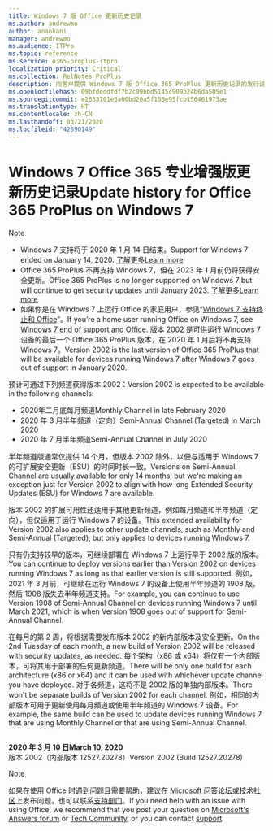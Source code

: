 ```yaml
---
title: Windows 7 版 Office 更新历史记录
ms.author: andrewmo
author: anankani
manager: andrewmo
ms.audience: ITPro
ms.topic: reference
ms.service: o365-proplus-itpro
localization_priority: Critical
ms.collection: RelNotes_ProPlus
description: 向客户提供 Windows 7 版 Office 365 ProPlus 更新历史记录的发行说明
ms.openlocfilehash: 09bfdeddfdf7b2c09bbd5145c909b24b6da505e1
ms.sourcegitcommit: e2633701e5a00bd20a5f166e95fcb156461973ae
ms.translationtype: HT
ms.contentlocale: zh-CN
ms.lasthandoff: 03/21/2020
ms.locfileid: "42890149"
---
```

# <a name="update-history-for-office-365-proplus-on-windows-7"></a><span data-ttu-id="c3854-103">Windows 7 Office 365 专业增强版更新历史记录</span><span class="sxs-lookup"><span data-stu-id="c3854-103">Update history for Office 365 ProPlus on Windows 7</span></span> 

 > [!NOTE]
>
>- <span data-ttu-id="c3854-104">Windows 7 支持将于 2020 年 1 月 14 日结束。</span><span class="sxs-lookup"><span data-stu-id="c3854-104">Support for Windows 7 ended on January 14, 2020.</span></span> [<span data-ttu-id="c3854-105">了解更多</span><span class="sxs-lookup"><span data-stu-id="c3854-105">Learn more</span></span>](https://www.microsoft.com/microsoft-365/windows/end-of-windows-7-support?rtc=1)
>- <span data-ttu-id="c3854-106">Office 365 ProPlus 不再支持 Windows 7，但在 2023 年 1 月前仍将获得安全更新。</span><span class="sxs-lookup"><span data-stu-id="c3854-106">Office 365 ProPlus is no longer supported on Windows 7 but will continue to get security updates until January 2023.</span></span> [<span data-ttu-id="c3854-107">了解更多</span><span class="sxs-lookup"><span data-stu-id="c3854-107">Learn more</span></span>](https://docs.microsoft.com/DeployOffice/windows-7-support)
>- <span data-ttu-id="c3854-108">如果你是在 Windows 7 上运行 Office 的家庭用户，参见“[Windows 7 支持终止和 Office](https://support.office.com/en-us/article/windows-7-end-of-support-and-office-78f20fab-b57b-44d7-8368-06a8493f3cb9?ui=en-US&rs=en-US&ad=US)”。</span><span class="sxs-lookup"><span data-stu-id="c3854-108">If you’re a home user running Office on Windows 7, see [Windows 7 end of support and Office.](https://support.office.com/en-us/article/windows-7-end-of-support-and-office-78f20fab-b57b-44d7-8368-06a8493f3cb9?ui=en-US&rs=en-US&ad=US)</span></span>
<span data-ttu-id="c3854-109">版本 2002 是可供运行 Windows 7 设备的最后一个 Office 365 ProPlus 版本，在 2020 年 1 月后将不再支持 Windows 7。</span><span class="sxs-lookup"><span data-stu-id="c3854-109">Version 2002 is the last version of Office 365 ProPlus that will be available for devices running Windows 7 after Windows 7 goes out of support in January 2020.</span></span>  

<span data-ttu-id="c3854-110">预计可通过下列频道获得版本 2002：</span><span class="sxs-lookup"><span data-stu-id="c3854-110">Version 2002 is expected to be available in the following channels:</span></span>
- <span data-ttu-id="c3854-111">2020年二月底每月频道</span><span class="sxs-lookup"><span data-stu-id="c3854-111">Monthly Channel in late February 2020</span></span>
- <span data-ttu-id="c3854-112">2020 年 3 月半年频道（定向）</span><span class="sxs-lookup"><span data-stu-id="c3854-112">Semi-Annual Channel (Targeted) in March 2020</span></span>
- <span data-ttu-id="c3854-113">2020 年 7 月半年频道</span><span class="sxs-lookup"><span data-stu-id="c3854-113">Semi-Annual Channel in July 2020</span></span>

<span data-ttu-id="c3854-114">半年频道版通常仅提供 14 个月，但版本 2002 除外，以便与适用于 Windows 7 的可扩展安全更新（ESU）的时间时长一致。</span><span class="sxs-lookup"><span data-stu-id="c3854-114">Versions on Semi-Annual Channel are usually available for only 14 months, but we're making an exception just for Version 2002 to align with how long Extended Security Updates (ESU) for Windows 7 are available.</span></span>

<span data-ttu-id="c3854-115">版本 2002 的扩展可用性还适用于其他更新频道，例如每月频道和半年频道（定向），但仅适用于运行 Windows 7 的设备。</span><span class="sxs-lookup"><span data-stu-id="c3854-115">This extended availability for Version 2002 also applies to other update channels, such as Monthly and Semi-Annual (Targeted), but only applies to devices running Windows 7.</span></span>

<span data-ttu-id="c3854-116">只有仍支持较早的版本，可继续部署在 Windows 7 上运行早于 2002 版的版本。</span><span class="sxs-lookup"><span data-stu-id="c3854-116">You can continue to deploy versions earlier than Version 2002 on devices running Windows 7 as long as that earlier version is still supported.</span></span> <span data-ttu-id="c3854-117">例如，2021 年 3 月前，可继续在运行 Windows 7 的设备上使用半年频道的 1908 版，然后 1908 版失去半年频道支持。</span><span class="sxs-lookup"><span data-stu-id="c3854-117">For example, you can continue to use Version 1908 of Semi-Annual Channel on devices running Windows 7 until March 2021, which is when Version 1908 goes out of support for Semi-Annual Channel.</span></span>

<span data-ttu-id="c3854-118">在每月的第 2 周，将根据需要发布版本 2002 的新内部版本及安全更新。</span><span class="sxs-lookup"><span data-stu-id="c3854-118">On the 2nd Tuesday of each month, a new build of Version 2002 will be released with security updates, as needed.</span></span> <span data-ttu-id="c3854-119">每个架构（x86 或 x64）将仅有一个内部版本，可将其用于部署的任何更新频道。</span><span class="sxs-lookup"><span data-stu-id="c3854-119">There will be only one build for each architecture (x86 or x64) and it can be used with whichever update channel you have deployed.</span></span> <span data-ttu-id="c3854-120">对于各频道，这将不是 2002 版的单独内部版本。</span><span class="sxs-lookup"><span data-stu-id="c3854-120">There won't be separate builds of Version 2002 for each channel.</span></span> <span data-ttu-id="c3854-121">例如，相同的内部版本可用于更新使用每月频道或使用半年频道的 Windows 7 设备。</span><span class="sxs-lookup"><span data-stu-id="c3854-121">For example, the same build can be used to update devices running Windows 7 that are using Monthly Channel or that are using Semi-Annual Channel.</span></span>

##

[//]: # (请勿移除)

<span data-ttu-id="c3854-123">**2020 年 3 月 10 日**</span><span class="sxs-lookup"><span data-stu-id="c3854-123">**March 10, 2020**</span></span><br/>
<span data-ttu-id="c3854-124">版本 2002（内部版本 12527.20278）</span><span class="sxs-lookup"><span data-stu-id="c3854-124">Version 2002 (Build 12527.20278)</span></span><br/>




> [!NOTE]
> <span data-ttu-id="c3854-125">如果在使用 Office 时遇到问题且需要帮助，建议在 [Microsoft 问答论坛](https://answers.microsoft.com/)或[技术社区](https://techcommunity.microsoft.com/)上发布问题，也可以联系[支持部门](https://support.microsoft.com/contactus)。</span><span class="sxs-lookup"><span data-stu-id="c3854-125">If you need help with an issue with using Office, we recommend that you post your question on [Microsoft's Answers forum](https://answers.microsoft.com/) or [Tech Community](https://techcommunity.microsoft.com/), or you can contact [support](https://support.microsoft.com/contactus).</span></span>
